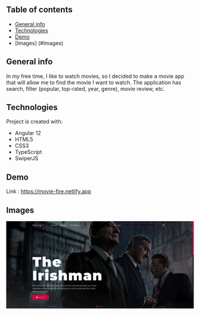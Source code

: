 ## Table of contents
* [General info](#general-info)
* [Technologies](#technologies)
* [Demo](#Demo)
* [Images] (#Images)

## General info
In my free time, I like to watch movies, so I decided to make a movie app that will allow me to find the movie I want to watch. The application has search, filter (popular, top-rated, year, genre), movie review, etc.
	
## Technologies
Project is created with:
* Angular 12
* HTML5
* CSS3
* TypeScript 
* SwiperJS
	
## Demo
Link : https://movie-fire.netlify.app

## Images
![alt text](https://github.com/Amardev9/assets/blob/master/movie-fire/desktop-hero.PNG)
